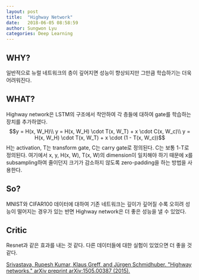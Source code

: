 ```yaml
---
layout: post
title:  "Highway Network"
date:   2018-06-05 08:58:59
author: Sungwon Lyu
categories: Deep Learning
---
```


## WHY? 
일반적으로 뉴럴 네트워크의 층이 깊어지면 성능이 향상되지만 그만큼 학습하기는 더욱 어려워진다. 

## WHAT?
Highway network은 LSTM의 구조에서 착안하여 각 층들에 대하여 gate를 학습하는 장치를 추가하였다. 
$$y = H(x, W_H)\\
y = H(x, W_H) \cdot T(x, W_T) + x \cdot C(x, W_c)\\
y = H(x, W_H) \cdot T(x, W_T) + x \cdot (1 - T(x, W_c))$$
H는 activation, T는 transform gate, C는 carry gate로 정의된다. C는 보통 1-T로 정의된다. 여기에서 x, y, H(x, W), T(x, W)의 dimension이 일치해야 하기 때문에 x를 subsampling하여 줄이던지 크기가 감소하지 않도록 zero-padding을 하는 방법을 사용한다. 

## So?
MNIST와 CIFAR100 데이터에 대하여 기존 네트워크는 깊이가 깊어질 수록 오히려 성능이 떨어지는 경우가 있는 반면 Highway network은 더 좋은 성능을 낼 수 있었다. 

## Critic
Resnet과 같은 효과를 내는 것 같다. 다른 데이터들에 대한 실험이 있었으면 더 좋을 것 같다.

[Srivastava, Rupesh Kumar, Klaus Greff, and Jürgen Schmidhuber. "Highway networks." arXiv preprint arXiv:1505.00387 (2015).](https://arxiv.org/abs/1505.00387)